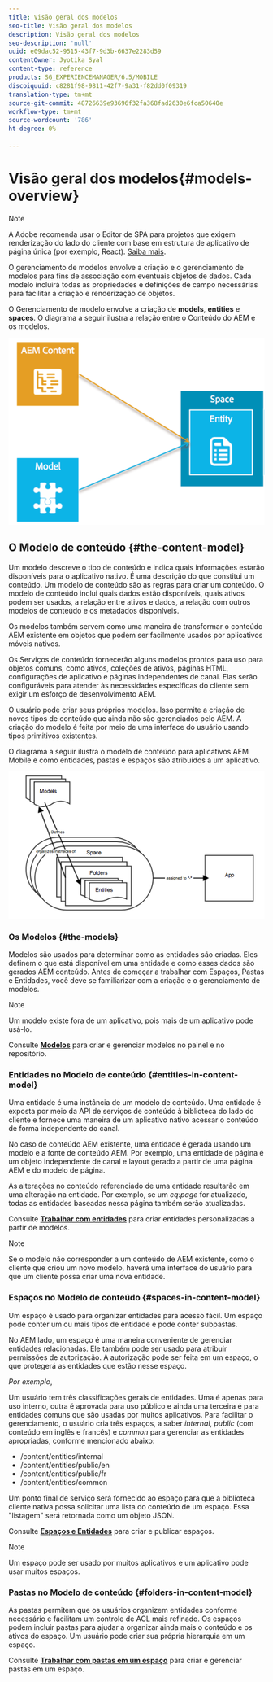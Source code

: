 ```yaml
---
title: Visão geral dos modelos
seo-title: Visão geral dos modelos
description: Visão geral dos modelos
seo-description: 'null'
uuid: e09dac52-9515-43f7-9d3b-6637e2283d59
contentOwner: Jyotika Syal
content-type: reference
products: SG_EXPERIENCEMANAGER/6.5/MOBILE
discoiquuid: c8281f98-9811-42f7-9a31-f82dd0f09319
translation-type: tm+mt
source-git-commit: 48726639e93696f32fa368fad2630e6fca50640e
workflow-type: tm+mt
source-wordcount: '786'
ht-degree: 0%

---
```



# Visão geral dos modelos{#models-overview}

>[!NOTE]
>
>A Adobe recomenda usar o Editor de SPA para projetos que exigem renderização do lado do cliente com base em estrutura de aplicativo de página única (por exemplo, React). [Saiba mais](/help/sites-developing/spa-overview.md).

O gerenciamento de modelos envolve a criação e o gerenciamento de modelos para fins de associação com eventuais objetos de dados. Cada modelo incluirá todas as propriedades e definições de campo necessárias para facilitar a criação e renderização de objetos.

O Gerenciamento de modelo envolve a criação de **models**, **entities** e **spaces**. O diagrama a seguir ilustra a relação entre o Conteúdo do AEM e os modelos.

![chlimage_1-81](assets/chlimage_1-81.png)

## O Modelo de conteúdo {#the-content-model}

Um modelo descreve o tipo de conteúdo e indica quais informações estarão disponíveis para o aplicativo nativo. É uma descrição do que constitui um conteúdo. Um modelo de conteúdo são as regras para criar um conteúdo. O modelo de conteúdo inclui quais dados estão disponíveis, quais ativos podem ser usados, a relação entre ativos e dados, a relação com outros modelos de conteúdo e os metadados disponíveis.

Os modelos também servem como uma maneira de transformar o conteúdo AEM existente em objetos que podem ser facilmente usados por aplicativos móveis nativos.

Os Serviços de conteúdo fornecerão alguns modelos prontos para uso para objetos comuns, como ativos, coleções de ativos, páginas HTML, configurações de aplicativo e páginas independentes de canal. Elas serão configuráveis para atender às necessidades específicas do cliente sem exigir um esforço de desenvolvimento AEM.

O usuário pode criar seus próprios modelos. Isso permite a criação de novos tipos de conteúdo que ainda não são gerenciados pelo AEM. A criação do modelo é feita por meio de uma interface do usuário usando tipos primitivos existentes.

O diagrama a seguir ilustra o modelo de conteúdo para aplicativos AEM Mobile e como entidades, pastas e espaços são atribuídos a um aplicativo.

![chlimage_1-82](assets/chlimage_1-82.png)

### Os Modelos {#the-models}

Modelos são usados para determinar como as entidades são criadas. Eles definem o que está disponível em uma entidade e como esses dados são gerados AEM conteúdo. Antes de começar a trabalhar com Espaços, Pastas e Entidades, você deve se familiarizar com a criação e o gerenciamento de modelos.

>[!NOTE]
>
>Um modelo existe fora de um aplicativo, pois mais de um aplicativo pode usá-lo.


Consulte **[Modelos](/help/mobile/administer-mobile-apps.md)** para criar e gerenciar modelos no painel e no repositório.

### Entidades no Modelo de conteúdo {#entities-in-content-model}

Uma entidade é uma instância de um modelo de conteúdo. Uma entidade é exposta por meio da API de serviços de conteúdo à biblioteca do lado do cliente e fornece uma maneira de um aplicativo nativo acessar o conteúdo de forma independente do canal.

No caso de conteúdo AEM existente, uma entidade é gerada usando um modelo e a fonte de conteúdo AEM. Por exemplo, uma entidade de página é um objeto independente de canal e layout gerado a partir de uma página AEM e do modelo de página.

As alterações no conteúdo referenciado de uma entidade resultarão em uma alteração na entidade. Por exemplo, se um *cq:page* for atualizado, todas as entidades baseadas nessa página também serão atualizadas.

Consulte **[Trabalhar com entidades](/help/mobile/spaces-and-entities.md)** para criar entidades personalizadas a partir de modelos.

>[!NOTE]
>
>Se o modelo não corresponder a um conteúdo de AEM existente, como o cliente que criou um novo modelo, haverá uma interface do usuário para que um cliente possa criar uma nova entidade.


### Espaços no Modelo de conteúdo {#spaces-in-content-model}

Um espaço é usado para organizar entidades para acesso fácil. Um espaço pode conter um ou mais tipos de entidade e pode conter subpastas.

No AEM lado, um espaço é uma maneira conveniente de gerenciar entidades relacionadas. Ele também pode ser usado para atribuir permissões de autorização. A autorização pode ser feita em um espaço, o que protegerá as entidades que estão nesse espaço.

*Por exemplo*,

Um usuário tem três classificações gerais de entidades. Uma é apenas para uso interno, outra é aprovada para uso público e ainda uma terceira é para entidades comuns que são usadas por muitos aplicativos. Para facilitar o gerenciamento, o usuário cria três espaços, a saber *internal*, *public* (com conteúdo em inglês e francês) e *common* para gerenciar as entidades apropriadas, conforme mencionado abaixo:

* /content/entities/internal
* /content/entities/public/en
* /content/entities/public/fr
* /content/entities/common

Um ponto final de serviço será fornecido ao espaço para que a biblioteca cliente nativa possa solicitar uma lista do conteúdo de um espaço. Essa &quot;listagem&quot; será retornada como um objeto JSON.

Consulte **[Espaços e Entidades](/help/mobile/spaces-and-entities.md)** para criar e publicar espaços.

>[!NOTE]
>
>Um espaço pode ser usado por muitos aplicativos e um aplicativo pode usar muitos espaços.

### Pastas no Modelo de conteúdo {#folders-in-content-model}

As pastas permitem que os usuários organizem entidades conforme necessário e facilitam um controle de ACL mais refinado. Os espaços podem incluir pastas para ajudar a organizar ainda mais o conteúdo e os ativos do espaço. Um usuário pode criar sua própria hierarquia em um espaço.

Consulte **[Trabalhar com pastas em um espaço](/help/mobile/spaces-and-entities.md)** para criar e gerenciar pastas em um espaço.
